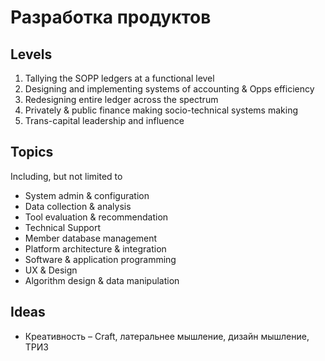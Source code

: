 # Разработка продуктов

## Levels

1. Tallying the SOPP ledgers at a functional level 
2. Designing and implementing systems of accounting & Opps efficiency
3. Redesigning entire ledger across the spectrum
4. Privately  & public finance making socio-technical systems making
5. Trans-capital leadership and influence

## Topics

Including, but not limited to

* System admin & configuration
* Data collection & analysis
* Tool evaluation & recommendation
* Technical Support
* Member database management
* Platform architecture & integration
* Software & application programming
* UX & Design
* Algorithm design & data manipulation

## Ideas

* Креативность – Craft, латеральнее мышление, дизайн мышление, ТРИЗ

